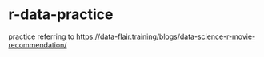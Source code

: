 # r-data-practice
practice referring to 
https://data-flair.training/blogs/data-science-r-movie-recommendation/
